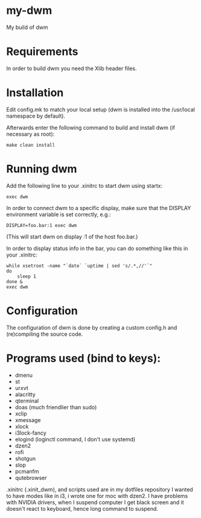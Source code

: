 # my-dwm
My build of dwm

# Requirements
In order to build dwm you need the Xlib header files.

# Installation
Edit config.mk to match your local setup (dwm is installed into
the /usr/local namespace by default).

Afterwards enter the following command to build and install dwm (if
necessary as root):

    make clean install

# Running dwm
Add the following line to your .xinitrc to start dwm using startx:

    exec dwm

In order to connect dwm to a specific display, make sure that
the DISPLAY environment variable is set correctly, e.g.:

    DISPLAY=foo.bar:1 exec dwm

(This will start dwm on display :1 of the host foo.bar.)

In order to display status info in the bar, you can do something
like this in your .xinitrc:

    while xsetroot -name "`date` `uptime | sed 's/.*,//'`"
    do
    	sleep 1
    done &
    exec dwm

# Configuration
The configuration of dwm is done by creating a custom config.h
and (re)compiling the source code.

# Programs used (bind to keys):

- dmenu
- st
- urxvt
- alacritty
- qterminal
- doas (much friendlier than sudo)
- xclip
- xmessage
- xlock
- i3lock-fancy
- elogind (loginctl command, I don't use systemd)
- dzen2
- rofi
- shotgun
- slop
- pcmanfm
- qutebrowser

.xinitrc (.xinit_dwm), and scripts used are in my dotfiles
repository I wanted to have modes like in i3, i wrote one
for moc with dzen2.
I have problems with NVIDIA drivers, when I suspend computer
I get black screen and it doesn't react to keyboard, hence
long command to suspend.

